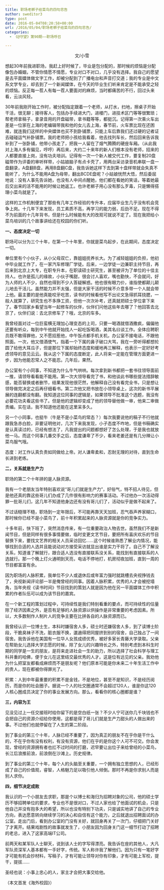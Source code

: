 ```yaml
---
title: 职场老梆子给菜鸟的四句忠告
author: sweditor3
type: post
date: 2016-05-04T08:20:58+00:00
url: /2016/05/04/职场老梆子给菜鸟的四句忠告/
categories:
  - 《@守望》第90期——职场呼召

---
```

<p style="text-align: center;">
  文/小雪
</p>

想起30年前我进职场，我赶上好时候了，毕业是包分配的，那时候的烦恼是分配像包办婚姻，不管你情愿不情愿，专业对口不对口，几乎没有选择。我自己的愿望是去平面媒体做文字工作，却被分配到了广播电台和声音打交道；我的专业是中文系文学专业，却去到了一个新闻媒体，在今天的毕业生们听来肯定是不能承受之轻的烦恼。反正每一茬人有每一茬人要面对的麻烦，当时都痛苦的不行，回过头来看，云淡风轻。 

30年前我刚开始工作时，被分配指定跟着一个老师，从打水，扫地，擦桌子开始干活，很无聊；接待客人，包括办手续进大门，进楼门，进技术区门等等很繁琐；帮老师拿稿子，拿录音用的开盘磁带，拿书籍等等，都挺沉。记得第一次乘火车出差是一位家在上海的老编辑带我和他的女儿去上海，春节前，火车票比现在还困难，就连我们这样的中央媒体也买不到卧铺票，只能上车后靠我们还过硬的记者证去碰碰运气补卧铺票。我的老师把小孩给我看着，他去找列车长，然后回来告诉我补到了一张卧铺，他带小孩走了，把我一人留在了烟气腾腾的硬座车厢。（从此我对上海人多有偏见，哼哼）再后来，大约二十来年的新人们根本没有老师，招来的人都要直接上岗，没有功夫培训。记得有一次一个新人被交代工作，要复制20盘磁带作为评委的审听样带，小姑娘脑子有点卡壳了，用两台采访录音机串联一盘一盘翻录，A盘翻B盘，再用B盘翻C盘，我告诉她这样下去到第十盘样带就会失真不能听了，为什么不能用A盘为母带，翻出BCDE盘呢？小姑娘恍然大悟，然后委屈地说：没有人事先告诉她，也没有人中间点醒她，他们都在看她的笑话，等着她最后交出来的活不能用的时候让她返工。也许老梆子用心没有那么歹毒，只是懒得搭理小菜鸟就是了。 

这样的工作机制便宜了那些有几年工作经验的专升本，应届毕业生几乎没有机会竞争上岗。十几年下来发现，员工素质不高，再学习的能力弱，后劲不足。现在不得不为前面的十几年背书，但是什么时候能有大的改观可就说不定了。现在我把给小菜鸟培训的几个故事讲给还在校园的你们听。 

**一、态度决定一切** 

职场可以分为三个十年，在第一个十年里，你就是菜鸟起步，在此期间，态度决定一切。 

单位里有个小伙子，从小父母双亡，靠姐姐抚养长大。为了减轻姐姐的负担，他初中毕业就工作了，在一家汽车修理厂学徒。后来，一边学徒一边兼职主持节目，再后来到北京上大专，在职专升本，在职读硕士研究生，甚至被评为了单位的十佳主持人。也许是孤儿的缘故，小伙子嘴甜，很会讨人喜欢，嘴也勤快，不会就问，好为人师的人不少，自然也得到不少人答疑解惑。他也很有眼力价，谁指使都颠儿颠儿地去干活儿。虽然能力并不太强，但是大家干活的时候不介意多带一个人就会带上他。最主要的是他真能咬牙吃苦，读书的时候看他写不出论文急得抓耳挠腮，一般人就算了，研究生也不多挣工资，但他一次次补考，还真就把硕士学位拿下来了。春节回家乡看望当年一起修车的伙伴，伙伴们问他这些年去哪了？他回答去北京了，伙伴们说：去北京修车了？哦，北京的车多。 

我曾经面对过一位巨蛮横无理加心理变态的上司，只要一喝酒就借酒撒疯，偏偏他还要有听众，每到中午他就开始找人一起吃饭喝酒，美其名曰谈工作。全体应聘职员既不敢得罪他，又不愿招惹他，中午饭点都手机关机，办公室不接电话，不跟他照面。一次，他又借酒使气，指着一个下属的鼻子破口大骂，我在一旁听得都想抡圆了给他大耳瓜子，但是那位下属却始终态度和缓地再三解释，也表示一定好好考虑领导的意见云云。我从这个下属的态度断定，此人将来一定能在管理方面更进一步，因为他能忍常人之不能忍。几年后，果然。 

办公室有个小同事，不知道为什么牛气哄哄。每次拿到新书都把一套书往领导面前一推，请领导看看能不能用。第一次大领导看完了书，和他谈此书哪些提法措辞敏感，能否替换或者删节，结果发现他很茫然，他解释自己没有看完全书，只是想让领导做完决定之后再仔细看书。第二次他又把书放在小领导桌上，这次的新书平展展的连翻都没有翻。我知道这位同事的逻辑是，如果领导不批准这个选题，我没有必要花功夫看这些书了。但是他的逻辑却变成了他的领导替他做一审，他来二审做责编。实在话，我不知道他还能在这里呆多久。 

另一个小同事，也挺牛（牛是不是小菜鸟的常态？）每次我要说他的稿子不行他就跟我急赤白脸，非要证明他对，几次下来我发现，小子态度不咋地，但是书稿确实是认真读过的，已经有想法了，凡我提出的问题都想好了怎么处理，于是我也就放他一马。而这个同事几番交手之后，态度谦卑了不少，看来老姜还是有几分辣让小菜鸟服气哦。 

态度：对工作认真负责如同做给上帝。对人谦卑柔和，忍耐无理的对待，直到生命长进到老练。 

**二，关系就是生产力** 

职场的第二个十年拼的是人脉资源。 

我有一个老朋友当年特别喜欢说&ldquo;哥儿们就是生产力&rdquo;，好俗气，特不招人待见，但是他还真的靠这些哥儿们办成了几件很有影响力的赛事活动。不过他办一次活动得罪一批哥儿们，这几年不知道他身边还有没有哥儿们了，活动似乎是做不起来了。 

不过话糙理不糙，职场到一定年限后，不可能再靠天天加班，忍气吞声养家糊口，那时候你已经不是小菜鸟了，前十年积累起来的人脉资源就是你的竞争实力。 

十多年前，快下班了，突然消息传来，有一位重要政治人物去世。虽然我们不是新闻节目，但是同样有很多事情要做，临时变更文艺节目，要把所有喜庆欢乐的节目替换下来，要找文艺界的相关人员采访回忆&hellip;&hellip;这个时候谁熟悉了解业内情况，能够找到合适的人选并且能说动对方接受采访就显出谁是实力干将了。自己不了解没关系，知道谁了解就行，跟合适人选没有直接联系没关系，能找到有直接联系的人选就行。那一个晚上灯火通明到天亮，电话不停地打，机房彻夜加班，直到一周的节目都富富有余。 

因为职场的人脉积累，我单位不少人或退休后或年富力强时就跳槽去央视挣钱去了，央视新闻评论部一半是俺曾经的同事。因着人脉积累，优秀的人才会被挖墙角，当年央视《读书时间》节目找到的策划人就是因为他在另一平面媒体工作中积累的作者队伍可以成为该节目的嘉宾。 

在一个新工程的策划过程中，可持续性是我们特别看重的要点，而可持续性的估量除了经济因素之外，是否有足够的人脉资源以供操作是非常重要的考虑因素。所以，大多数制作人制片人的竞争主要在比拼各自的人脉资源而已。 

我曾经认识一位博士生，本科时嫌宿舍人多，硕士时还嫌宿舍人多，到了读博士阶段，干脆臭袜子不洗，脏衣服不换，邋遢得把同屋挤到别的宿舍，自己独占了一间宿舍。我告诉他在美国有一位华人女孩成绩优秀，被好多家长青藤大学录取。父亲在帮助女儿选择大学志愿的时候，除了女儿的兴趣特长之外，特别考虑到本科生时期的同学是一生的朋友，是将来走进社会一生的助力，所以选择了社会科学与理工科并重的哈佛，便于女儿在这里结交最优秀的人才。这是位有远见的父亲。我劝他为什么把室友都看成麻烦而不是朋友呢？他们原本可能是你未来二十年生活工作中的贵人，现在都被你得罪光了。 

积累：人到中年最重要的积累不是金钱，不是地位，甚至不是知识，不是经历阅历，而是你的社会圈子。据说一个人的社交圈通常不会超过120人，谁是你这120人核心圈成员决定了你的事业发展方向。那么，看看你的核心圈都是谁？ 

**三，内容为王** 

见没见过上一任交接班时给你留下的是空白纸一张？不少人宁可送你几千块钱也不会把自己的资源介绍给你使用，这都是得了哥儿们就是生产力甜头的人做出来的事。不过他们也就停留在了人生的第二阶段。 

到了事业的第三个十年，人脉已经不重要了，因为真正的朋友不在乎你是干什么的，不在乎你有没有权利，有没有资源，他们在乎的是你这个人可不可交。你会发现，曾经的资源拥有者也扛不过时间的打磨，迟早要让出位子来给曾经的小菜鸟，长江后浪推前浪，前浪倒在沙滩上。历史规律。 

到了事业的第三个十年，每个人的头脑至关重要，一个拥有独立思想的人，已经形成了自己的价值观，睿智，人格魅力足以吸引他人倾倒。那时不再是你求别人而是别人求你。 

**四，细节决定成败** 

我认识的一个小朋友去求职，那是个以博士和海归为招聘对象的公司，他的硕士学历不够招聘单位的要求，专业也不是很对口，不过人家也给了他面试的机会，只是他自己并没有抱多大的希望，所以也没有特别下功夫，只是诚实地讲了自己的专业方向，表达愿意转向继续学习的决心和自信有这个能力，之后就退出招聘面试的办公室。走出门后，看到办公室的门没有关好，就回身再关了一次门，仔细把门关好了才离开。结果戏剧性的故事就发生了，小朋友因为回身关门这一细节打动了招聘的老总，进入了这家高端IT公司。 

前两天和某军队人士聊天，说到该人士的字写得漂亮。我告诉在座的其他人，大凡军队资深军人基本都有一手好字，传统。军人称许我了解他们。因为只有一笔好字才可能有机会抄材料，写稿子，才有可能让领导对你有印象，才有可能上军校，提干，提拔&hellip;&hellip; 

圣经也说：小事上忠心的人，家主才会把大事交给他。 

（本文首发《海外校园》）
	  
&nbsp;
